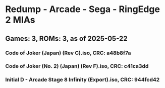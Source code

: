# Redump - Arcade - Sega - RingEdge 2 MIAs
## Games: 3, ROMs: 3, as of 2025-05-22

### Code of Joker (Japan) (Rev C).iso, CRC: a48b8f7a
### Code of Joker (No. 2) (Japan) (Rev F).iso, CRC: c41ca3dd
### Initial D - Arcade Stage 8 Infinity (Export).iso, CRC: 944fcd42
